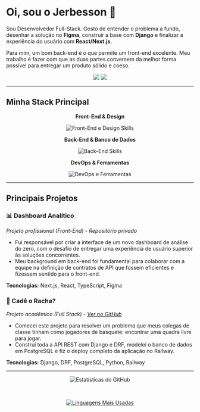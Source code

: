# Oi, sou o Jerbesson 👋

Sou Desenvolvedor Full-Stack. Gosto de entender o problema a fundo, desenhar a solução no **Figma**, construir a base com **Django** e finalizar a experiência do usuário com **React/Next.js**.

Para mim, um bom back-end é o que permite um front-end excelente. Meu trabalho é fazer com que as duas partes conversem da melhor forma possível para entregar um produto sólido e coeso.

<div align="center">
  <a href="https://www.linkedin.com/in/jerbs" target="_blank"><img src="https://img.shields.io/badge/LinkedIn-0077B5?style=for-the-badge&logo=linkedin&logoColor=white" /></a>
  <a href="mailto:jerbessonc@gmail.com"><img src="https://img.shields.io/badge/Email-D14836?style=for-the-badge&logo=gmail&logoColor=white" /></a>
</div>

---

## Minha Stack Principal

<div align="center">
  <p><strong>Front-End & Design</strong></p>
  <img src="https://skillicons.dev/icons?i=react,nextjs,typescript,javascript,html,css,tailwindcss,figma" alt="Front-End e Design Skills"/>
  <p><strong>Back-End & Banco de Dados</strong></p>
  <img src="https://skillicons.dev/icons?i=python,django,nodejs,postgres,mysql" alt="Back-End Skills"/>
  <p><strong>DevOps & Ferramentas</strong></p>
  <img src="https://skillicons.dev/icons?i=git,github,docker,vscode" alt="DevOps e Ferramentas"/>
</div>

---

## Principais Projetos

### 📊 Dashboard Analítico
*Projeto profissional (Front-End) - Repositório privado*

- Fui responsável por criar a interface de um novo dashboard de análise do zero, com o desafio de entregar uma experiência de usuário superior às soluções concorrentes.
- Meu background em back-end foi fundamental para colaborar com a equipe na definição de contratos de API que fossem eficientes e fizessem sentido para o front-end.

**Tecnologias:** Next.js, React, TypeScript, Figma

### 🏀 Cadê o Racha?
*Projeto acadêmico (Full Stack) - [Ver no GitHub](https://github.com/Syne-s/CadeURacha)*

- Comecei este projeto para resolver um problema que meus colegas de classe tinham como jogadores de basquete: encontrar uma quadra livre para jogar.
- Construí toda a API REST com Django e DRF, modelei o banco de dados em PostgreSQL e fiz o deploy completo da aplicação no Railway.

**Tecnologias:** Django, DRF, PostgreSQL, Python, Railway

---

<div align="center">

![Estatísticas do GitHub](https://github-readme-stats.vercel.app/api?username=jerbss&show_icons=true&theme=dark&hide_border=true&count_private=true)

<br>

[![Linguagens Mais Usadas](https://github-readme-stats.vercel.app/api/top-langs/?username=jerbss&layout=compact&theme=dark&hide_border=true)](https://github.com/jerbss)

</div>
